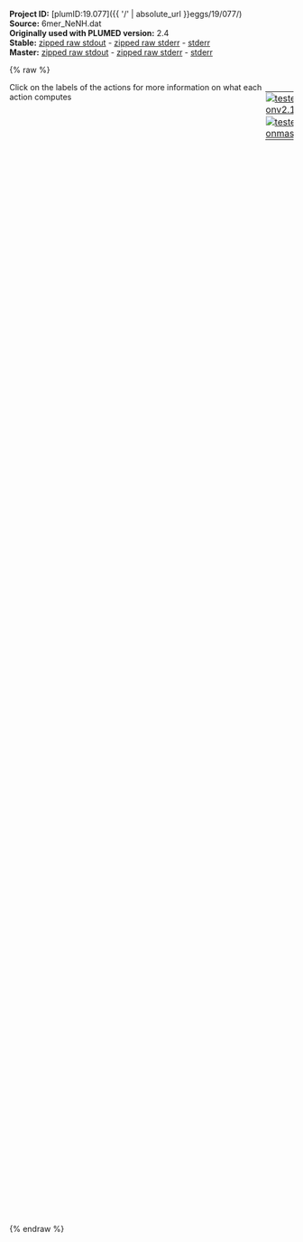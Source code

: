 **Project ID:** [plumID:19.077]({{ '/' | absolute_url }}eggs/19/077/)  
**Source:** 6mer_NeNH.dat  
**Originally used with PLUMED version:** 2.4  
**Stable:** [zipped raw stdout](6mer_NeNH.dat.plumed.stdout.txt.zip) - [zipped raw stderr](6mer_NeNH.dat.plumed.stderr.txt.zip) - [stderr](6mer_NeNH.dat.plumed.stderr)  
**Master:** [zipped raw stdout](6mer_NeNH.dat.plumed_master.stdout.txt.zip) - [zipped raw stderr](6mer_NeNH.dat.plumed_master.stderr.txt.zip) - [stderr](6mer_NeNH.dat.plumed_master.stderr)  

{% raw %}
<div style="width: 100%; float:left">
<div style="width: 90%; float:left" id="value_details_data/6mer_NeNH.dat"> Click on the labels of the actions for more information on what each action computes </div>
<div style="width: 10%; float:left"><table><tr><td style="padding:1px"><a href="6mer_NeNH.dat.plumed.stderr"><img src="https://img.shields.io/badge/v2.10-passing-green.svg" alt="tested onv2.10" /></a></td></tr><tr><td style="padding:1px"><a href="6mer_NeNH.dat.plumed_master.stderr"><img src="https://img.shields.io/badge/master-passing-green.svg" alt="tested onmaster" /></a></td></tr></table></div></div>
<pre style="width=97%;">
<span style="color:blue" class="comment">#RESTART</span>
<span class="plumedtooltip" style="color:green">MOLINFO<span class="right">This command is used to provide information on the molecules that are present in your system. <a href="https://www.plumed.org/doc-master/user-doc/html/_m_o_l_i_n_f_o.html" style="color:green">More details</a><i></i></span></span> <span class="plumedtooltip">MOLTYPE<span class="right"> what kind of molecule is contained in the pdb file - usually not needed since protein/RNA/DNA are compatible<i></i></span></span>=protein <span class="plumedtooltip">STRUCTURE<span class="right">a file in pdb format containing a reference structure<i></i></span></span>=6mer.pdb

<span style="color:blue" class="comment">#PEPTIDE DISTANCE#</span>
<span style="display:none;" id="data/6mer_NeNH.dat">The MOLINFO action with label <b></b> calculates something</span><b name="data/6mer_NeNH.datpep1" onclick='showPath("data/6mer_NeNH.dat","data/6mer_NeNH.datpep1","data/6mer_NeNH.datpep1","violet")'>pep1</b><span style="display:none;" id="data/6mer_NeNH.datpep1">The COM action with label <b>pep1</b> calculates the following quantities:<table  align="center" frame="void" width="95%" cellpadding="5%"><tr><td width="5%"><b> Quantity </b>  </td><td width="5%"><b> Type </b>  </td><td><b> Description </b> </td></tr><tr><td width="5%">pep1</td><td width="5%"><font color="violet">atoms</font></td><td>virtual atom calculated by COM action</td></tr></table></span>: <span class="plumedtooltip" style="color:green">COM<span class="right">Calculate the center of mass for a group of atoms. <a href="https://www.plumed.org/doc-master/user-doc/html/_c_o_m.html" style="color:green">More details</a><i></i></span></span> <span class="plumedtooltip">ATOMS<span class="right">the list of atoms which are involved the virtual atom's definition<i></i></span></span>=1-104
<b name="data/6mer_NeNH.datd1" onclick='showPath("data/6mer_NeNH.dat","data/6mer_NeNH.datd1","data/6mer_NeNH.datd1","black")'>d1</b><span style="display:none;" id="data/6mer_NeNH.datd1">The DISTANCE action with label <b>d1</b> calculates the following quantities:<table  align="center" frame="void" width="95%" cellpadding="5%"><tr><td width="5%"><b> Quantity </b>  </td><td width="5%"><b> Type </b>  </td><td><b> Description </b> </td></tr><tr><td width="5%">d1.x</td><td width="5%"><font color="black">scalar</font></td><td>the x-component of the vector connecting the two atoms</td></tr><tr><td width="5%">d1.y</td><td width="5%"><font color="black">scalar</font></td><td>the y-component of the vector connecting the two atoms</td></tr><tr><td width="5%">d1.z</td><td width="5%"><font color="black">scalar</font></td><td>the z-component of the vector connecting the two atoms</td></tr></table></span>: <span class="plumedtooltip" style="color:green">DISTANCE<span class="right">Calculate the distance between a pair of atoms. <a href="https://www.plumed.org/doc-master/user-doc/html/_d_i_s_t_a_n_c_e.html" style="color:green">More details</a><i></i></span></span> <span class="plumedtooltip">ATOMS<span class="right">the pair of atom that we are calculating the distance between<i></i></span></span>=2039,<b name="data/6mer_NeNH.datpep1">pep1</b> <span class="plumedtooltip">COMPONENTS<span class="right"> calculate the x, y and z components of the distance separately and store them as label<i></i></span></span> <span class="plumedtooltip">NOPBC<span class="right"> ignore the periodic boundary conditions when calculating distances<i></i></span></span>
<br/><span style="color:blue" class="comment">##radius of gyration##</span>
<span class="plumedtooltip" style="color:green">GYRATION<span class="right">Calculate the radius of gyration, or other properties related to it. <a href="https://www.plumed.org/doc-master/user-doc/html/_g_y_r_a_t_i_o_n.html" style="color:green">More details</a><i></i></span></span> <span class="plumedtooltip">TYPE<span class="right"> The type of calculation relative to the Gyration Tensor you want to perform<i></i></span></span>=RADIUS <span class="plumedtooltip">ATOMS<span class="right">the group of atoms that you are calculating the Gyration Tensor for<i></i></span></span>=5,29,51,72,84,96 <span class="plumedtooltip">LABEL<span class="right">a label for the action so that its output can be referenced in the input to other actions<i></i></span></span>=<b name="data/6mer_NeNH.datrg" onclick='showPath("data/6mer_NeNH.dat","data/6mer_NeNH.datrg","data/6mer_NeNH.datrg","black")'>rg</b><span style="display:none;" id="data/6mer_NeNH.datrg">The GYRATION action with label <b>rg</b> calculates the following quantities:<table  align="center" frame="void" width="95%" cellpadding="5%"><tr><td width="5%"><b> Quantity </b>  </td><td width="5%"><b> Type </b>  </td><td><b> Description </b> </td></tr><tr><td width="5%">rg</td><td width="5%"><font color="black">scalar</font></td><td>the radius of gyration</td></tr></table></span>
<span style="color:blue" class="comment">##ENERGY##</span>
<br/><b name="data/6mer_NeNH.datene" onclick='showPath("data/6mer_NeNH.dat","data/6mer_NeNH.datene","data/6mer_NeNH.datene","black")'>ene</b><span style="display:none;" id="data/6mer_NeNH.datene">The ENERGY action with label <b>ene</b> calculates the following quantities:<table  align="center" frame="void" width="95%" cellpadding="5%"><tr><td width="5%"><b> Quantity </b>  </td><td width="5%"><b> Type </b>  </td><td><b> Description </b> </td></tr><tr><td width="5%">ene</td><td width="5%"><font color="black">scalar</font></td><td>the internal energy</td></tr></table></span>: <span class="plumedtooltip" style="color:green">ENERGY<span class="right">Calculate the total potential energy of the simulation box. <a href="https://www.plumed.org/doc-master/user-doc/html/_e_n_e_r_g_y.html" style="color:green">More details</a><i></i></span></span>
<br/><span class="plumedtooltip" style="color:green">METAD<span class="right">Used to performed metadynamics on one or more collective variables. <a href="https://www.plumed.org/doc-master/user-doc/html/_m_e_t_a_d.html" style="color:green">More details</a><i></i></span></span> ...
<span class="plumedtooltip">ARG<span class="right">the labels of the scalars on which the bias will act<i></i></span></span>=<b name="data/6mer_NeNH.datene">ene</b>
<span class="plumedtooltip">PACE<span class="right">the frequency for hill addition<i></i></span></span>=5000 <span class="plumedtooltip">BIASFACTOR<span class="right">use well tempered metadynamics and use this bias factor<i></i></span></span>=10.0 <span class="plumedtooltip">HEIGHT<span class="right">the heights of the Gaussian hills<i></i></span></span>=2.0
<span class="plumedtooltip">SIGMA<span class="right">the widths of the Gaussian hills<i></i></span></span>=225
<span class="plumedtooltip">GRID_MIN<span class="right">the lower bounds for the grid<i></i></span></span>=-6000000.000000
<span class="plumedtooltip">GRID_MAX<span class="right">the upper bounds for the grid<i></i></span></span>=-5000000.000000
<span class="plumedtooltip">FILE<span class="right"> a file in which the list of added hills is stored<i></i></span></span>=HILLS
... METAD
<br/><b name="data/6mer_NeNH.datwall1" onclick='showPath("data/6mer_NeNH.dat","data/6mer_NeNH.datwall1","data/6mer_NeNH.datwall1","black")'>wall1</b><span style="display:none;" id="data/6mer_NeNH.datwall1">The UPPER_WALLS action with label <b>wall1</b> calculates the following quantities:<table  align="center" frame="void" width="95%" cellpadding="5%"><tr><td width="5%"><b> Quantity </b>  </td><td width="5%"><b> Type </b>  </td><td><b> Description </b> </td></tr><tr><td width="5%">wall1.bias</td><td width="5%"><font color="black">scalar</font></td><td>the instantaneous value of the bias potential</td></tr><tr><td width="5%">wall1.force2</td><td width="5%"><font color="black">scalar</font></td><td>the instantaneous value of the squared force due to this bias potential</td></tr></table></span>: <span class="plumedtooltip" style="color:green">UPPER_WALLS<span class="right">Defines a wall for the value of one or more collective variables, <a href="https://www.plumed.org/doc-master/user-doc/html/_u_p_p_e_r__w_a_l_l_s.html" style="color:green">More details</a><i></i></span></span> <span class="plumedtooltip">ARG<span class="right">the arguments on which the bias is acting<i></i></span></span>=<b name="data/6mer_NeNH.datd1">d1.z</b> <span class="plumedtooltip">AT<span class="right">the positions of the wall<i></i></span></span>=4.0 <span class="plumedtooltip">KAPPA<span class="right">the force constant for the wall<i></i></span></span>=1500

<span class="plumedtooltip" style="color:green">METAD<span class="right">Used to performed metadynamics on one or more collective variables. <a href="https://www.plumed.org/doc-master/user-doc/html/_m_e_t_a_d.html" style="color:green">More details</a><i></i></span></span> ...
<span class="plumedtooltip">ARG<span class="right">the labels of the scalars on which the bias will act<i></i></span></span>=<b name="data/6mer_NeNH.datd1">d1.z</b>,<b name="data/6mer_NeNH.datrg">rg</b>
<span class="plumedtooltip">PACE<span class="right">the frequency for hill addition<i></i></span></span>=500 <span class="plumedtooltip">BIASFACTOR<span class="right">use well tempered metadynamics and use this bias factor<i></i></span></span>=10.0 <span class="plumedtooltip">HEIGHT<span class="right">the heights of the Gaussian hills<i></i></span></span>=2.0
<span class="plumedtooltip">SIGMA<span class="right">the widths of the Gaussian hills<i></i></span></span>=0.01,0.02
<span class="plumedtooltip">GRID_MIN<span class="right">the lower bounds for the grid<i></i></span></span>=0.0,0.0
<span class="plumedtooltip">GRID_MAX<span class="right">the upper bounds for the grid<i></i></span></span>=20.0,10.0
<span class="plumedtooltip">FILE<span class="right"> a file in which the list of added hills is stored<i></i></span></span>=HILLS_MTD
<span class="plumedtooltip">LABEL<span class="right">a label for the action so that its output can be referenced in the input to other actions<i></i></span></span>=<b name="data/6mer_NeNH.datcvbias" onclick='showPath("data/6mer_NeNH.dat","data/6mer_NeNH.datcvbias","data/6mer_NeNH.datcvbias","black")'>cvbias</b><span style="display:none;" id="data/6mer_NeNH.datcvbias">The METAD action with label <b>cvbias</b> calculates the following quantities:<table  align="center" frame="void" width="95%" cellpadding="5%"><tr><td width="5%"><b> Quantity </b>  </td><td width="5%"><b> Type </b>  </td><td><b> Description </b> </td></tr><tr><td width="5%">cvbias.bias</td><td width="5%"><font color="black">scalar</font></td><td>the instantaneous value of the bias potential</td></tr></table></span>
... METAD
<br/><span class="plumedtooltip" style="color:green">PRINT<span class="right">Print quantities to a file. <a href="https://www.plumed.org/doc-master/user-doc/html/_p_r_i_n_t.html" style="color:green">More details</a><i></i></span></span> <span class="plumedtooltip">ARG<span class="right">the labels of the values that you would like to print to the file<i></i></span></span>=* <span class="plumedtooltip">STRIDE<span class="right"> the frequency with which the quantities of interest should be output<i></i></span></span>=500 <span class="plumedtooltip">FILE<span class="right">the name of the file on which to output these quantities<i></i></span></span>=COLVAR
</pre>
{% endraw %}
